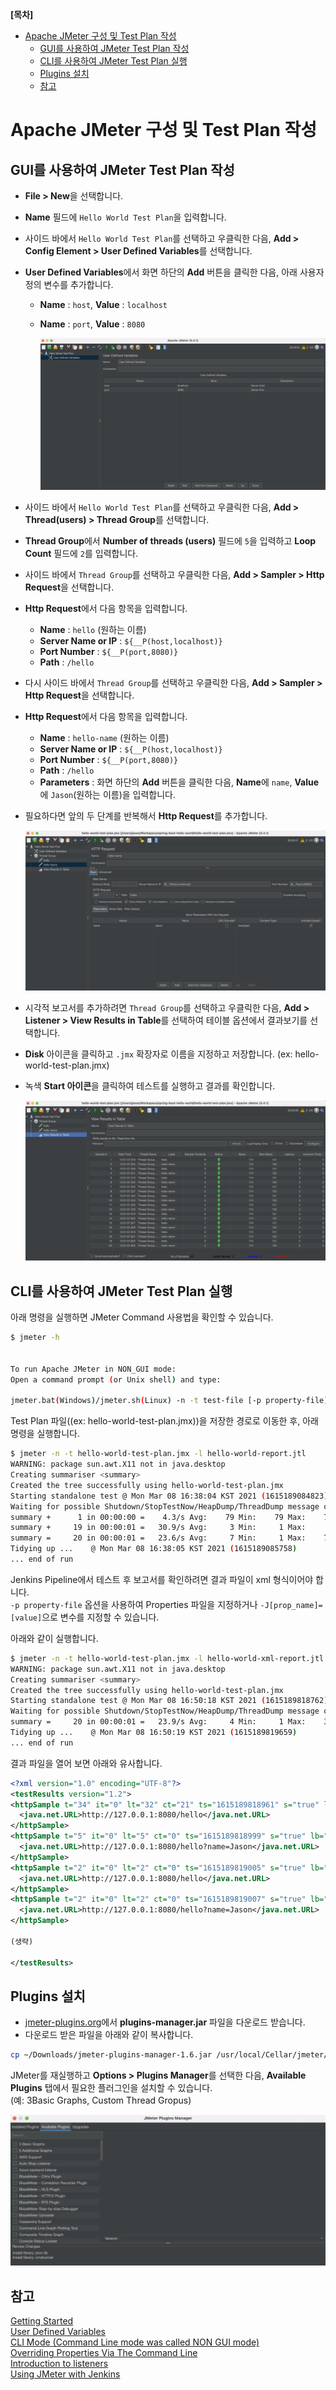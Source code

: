 **[목차]**
- [Apache JMeter 구성 및 Test Plan 작성](#apache-jmeter-구성-및-test-plan-작성)
  - [GUI를 사용하여 JMeter Test Plan 작성](#gui를-사용하여-jmeter-test-plan-작성)
  - [CLI를 사용하여 JMeter Test Plan 실행](#cli를-사용하여-jmeter-test-plan-실행)
  - [Plugins 설치](#plugins-설치)
  - [참고](#참고)
# Apache JMeter 구성 및 Test Plan 작성

## GUI를 사용하여 JMeter Test Plan 작성

* **File > New**을 선택합니다.
* **Name** 필드에 `Hello World Test Plan`을 입력합니다.
* 사이드 바에서 `Hello World Test Plan`를 선택하고 우클릭한 다음, **Add > Config Element > User Defined Variables**를 선택합니다.
* **User Defined Variables**에서 화면 하단의 **Add** 버튼을 클릭한 다음, 아래 사용자 정의 변수를 추가합니다.
  * **Name** : `host`, **Value** : `localhost`
  * **Name** : `port`, **Value** : `8080`

    ![User Defined Variables](images/jmeter_user_defined_variables.png "User Defined Variables")

* 사이드 바에서 `Hello World Test Plan`를 선택하고 우클릭한 다음, **Add > Thread(users) > Thread Group**를 선택합니다.
* **Thread Group**에서 **Number of threads (users)** 필드에 `5`을 입력하고 **Loop Count** 필드에 `2`를 입력합니다.
* 사이드 바에서 `Thread Group`를 선택하고 우클릭한 다음, **Add > Sampler > Http Request**을 선택합니다.
* **Http Request**에서 다음 항목을 입력합니다.
  * **Name** : `hello` (원하는 이름)
  * **Server Name or IP** : `${__P(host,localhost)}`
  * **Port Number** : `${__P(port,8080)}`
  * **Path** : `/hello`
* 다시 사이드 바에서 `Thread Group`를 선택하고 우클릭한 다음, **Add > Sampler > Http Request**을 선택합니다.
* **Http Request**에서 다음 항목을 입력합니다.
  * **Name** : `hello-name` (원하는 이름)
  * **Server Name or IP** : `${__P(host,localhost)}`
  * **Port Number** : `${__P(port,8080)}`
  * **Path** : `/hello`
  * **Parameters** : 화면 하단의 **Add** 버튼을 클릭한 다음, **Name**에 `name`, **Value**에 `Jason`(원하는 이름)을 입력합니다.
* 필요하다면 앞의 두 단계를 반복해서 **Http Request**를 추가합니다.

    ![Http Request](images/jmeter_http_request.png "Http Request")

* 시각적 보고서를 추가하려면 `Thread Group`를 선택하고 우클릭한 다음, **Add > Listener > View Results in Table**를 선택하여 테이블 옵션에서 결과보기를 선택합니다.
* **Disk** 아이콘을 클릭하고 `.jmx` 확장자로 이름을 지정하고 저장합니다. (ex: hello-world-test-plan.jmx)
* 녹색 **Start 아이콘**을 클릭하여 테스트를 실행하고 결과를 확인합니다.

    ![View Results in Table](images/jmeter_view_results_in_table.png "View Results in Table")

## CLI를 사용하여 JMeter Test Plan 실행

아래 명령을 실행하면 JMeter Command 사용법을 확인할 수 있습니다.

```bash
$ jmeter -h


To run Apache JMeter in NON_GUI mode:
Open a command prompt (or Unix shell) and type:

jmeter.bat(Windows)/jmeter.sh(Linux) -n -t test-file [-p property-file] [-l results-file] [-j log-file]
```

Test Plan 파일((ex: hello-world-test-plan.jmx))을 저장한 경로로 이동한 후, 아래 명령을 실행합니다.

```bash
$ jmeter -n -t hello-world-test-plan.jmx -l hello-world-report.jtl
WARNING: package sun.awt.X11 not in java.desktop
Creating summariser <summary>
Created the tree successfully using hello-world-test-plan.jmx
Starting standalone test @ Mon Mar 08 16:38:04 KST 2021 (1615189084823)
Waiting for possible Shutdown/StopTestNow/HeapDump/ThreadDump message on port 4445
summary +      1 in 00:00:00 =    4.3/s Avg:    79 Min:    79 Max:    79 Err:     0 (0.00%) Active: 2 Started: 2 Finished: 0
summary +     19 in 00:00:01 =   30.9/s Avg:     3 Min:     1 Max:     6 Err:     0 (0.00%) Active: 0 Started: 5 Finished: 5
summary =     20 in 00:00:01 =   23.6/s Avg:     7 Min:     1 Max:    79 Err:     0 (0.00%)
Tidying up ...    @ Mon Mar 08 16:38:05 KST 2021 (1615189085758)
... end of run
```

Jenkins Pipeline에서 테스트 후 보고서를 확인하려면 결과 파일이 xml 형식이어야 합니다.  
`-p property-file` 옵션을 사용하여 Properties 파일을 지정하거나 `-J[prop_name]=[value]`으로 변수를 지정할 수 있습니다.

아래와 같이 실행합니다.

```bash
$ jmeter -n -t hello-world-test-plan.jmx -l hello-world-xml-report.jtl -Jjmeter.save.saveservice.output_format=xml -Jhost=127.0.0.1 -Jport=8080
WARNING: package sun.awt.X11 not in java.desktop
Creating summariser <summary>
Created the tree successfully using hello-world-test-plan.jmx
Starting standalone test @ Mon Mar 08 16:50:18 KST 2021 (1615189818762)
Waiting for possible Shutdown/StopTestNow/HeapDump/ThreadDump message on port 4445
summary =     20 in 00:00:01 =   23.9/s Avg:     4 Min:     1 Max:    34 Err:     0 (0.00%)
Tidying up ...    @ Mon Mar 08 16:50:19 KST 2021 (1615189819659)
... end of run
```

결과 파일을 열어 보면 아래와 유사합니다.

```xml
<?xml version="1.0" encoding="UTF-8"?>
<testResults version="1.2">
<httpSample t="34" it="0" lt="32" ct="21" ts="1615189818961" s="true" lb="hello" rc="200" rm="" tn="Thread Group 1-1" dt="text" by="174" sby="121" ng="1" na="1">
  <java.net.URL>http://127.0.0.1:8080/hello</java.net.URL>
</httpSample>
<httpSample t="5" it="0" lt="5" ct="0" ts="1615189818999" s="true" lb="hello-name" rc="200" rm="" tn="Thread Group 1-1" dt="text" by="174" sby="132" ng="1" na="1">
  <java.net.URL>http://127.0.0.1:8080/hello?name=Jason</java.net.URL>
</httpSample>
<httpSample t="2" it="0" lt="2" ct="0" ts="1615189819005" s="true" lb="hello" rc="200" rm="" tn="Thread Group 1-1" dt="text" by="174" sby="121" ng="1" na="1">
  <java.net.URL>http://127.0.0.1:8080/hello</java.net.URL>
</httpSample>
<httpSample t="2" it="0" lt="2" ct="0" ts="1615189819007" s="true" lb="hello-name" rc="200" rm="" tn="Thread Group 1-1" dt="text" by="174" sby="132" ng="1" na="1">
  <java.net.URL>http://127.0.0.1:8080/hello?name=Jason</java.net.URL>
</httpSample>

(생략)

</testResults>
```

## Plugins 설치

* [jmeter-plugins.org](https://jmeter-plugins.org/install/Install/)에서 **plugins-manager.jar** 파일을 다운로드 받습니다.
* 다운로드 받은 파일을 아래와 같이 복사합니다.

```bash
cp ~/Downloads/jmeter-plugins-manager-1.6.jar /usr/local/Cellar/jmeter/5.4.1/libexec/lib/ext
```

JMeter를 재실행하고 **Options > Plugins Manager**를 선택한 다음, **Available Plugins** 탭에서 필요한 플러그인을 설치할 수 있습니다.  
(예: 3Basic Graphs, Custom Thread Gropus)

![Plugins Manager](images/jmeter_plugins_manager.png "Plugins Manager")

## 참고

[Getting Started](https://jmeter.apache.org/usermanual/get-started.html)  
[User Defined Variables](https://jmeter.apache.org/usermanual/component_reference.html#User_Defined_Variables)  
[CLI Mode (Command Line mode was called NON GUI mode)](https://jmeter.apache.org/usermanual/get-started.html#non_gui)  
[Overriding Properties Via The Command Line](https://jmeter.apache.org/usermanual/get-started.html#override)  
[Introduction to listeners](https://jmeter.apache.org/usermanual/listeners.html)  
[Using JMeter with Jenkins](https://www.jenkins.io/doc/book/using/using-jmeter-with-jenkins/)  
